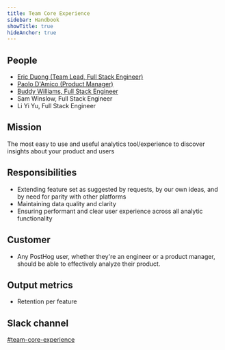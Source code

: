 ```yaml
---
title: Team Core Experience
sidebar: Handbook
showTitle: true
hideAnchor: true
---
```


## People

- [Eric Duong (Team Lead, Full Stack Engineer)](/handbook/company/team/#eric-duong-software-engineer)
- [Paolo D'Amico (Product Manager)](/handbook/company/team/)
- [Buddy Williams, Full Stack Engineer](/handbook/company/team/#buddy-williams-software-engineer)
- Sam Winslow, Full Stack Engineer
- Li Yi Yu, Full Stack Engineer

## Mission

The most easy to use and useful analytics tool/experience to discover insights about your product and users

## Responsibilities

- Extending feature set as suggested by requests, by our own ideas, and by need for parity with other platforms
- Maintaining data quality and clarity
- Ensuring performant and clear user experience across all analytic functionality


## Customer

- Any PostHog user, whether they're an engineer or a product manager, should be able to effectively analyze their product.

## Output metrics

- Retention per feature

## Slack channel

[#team-core-experience](https://posthog.slack.com/messages/team-core-experience)
